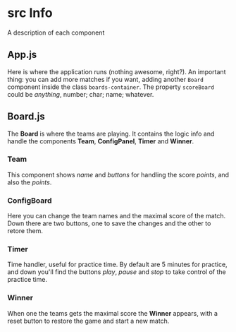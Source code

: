 # src Info

A description of each component

## App.js

Here is where the application runs (nothing awesome, right?). An important thing: you can add more matches if you want, adding
another `Board` component inside the class `boards-container`. The property `scoreBoard` could be _anything_, number; char;
name; whatever.

## Board.js

The **Board** is where the teams are playing. It contains the logic info and handle the components **Team**, **ConfigPanel**, **Timer** and **Winner**.

### Team

This component shows _name_ and _buttons_ for handling the score _points_, and also the _points_.

### ConfigBoard

Here you can change the team names and the maximal score of the match. Down there are two buttons, one to save the changes and the other to retore them.

### Timer

Time handler, useful for practice time. By default are 5 minutes for practice, and down you'll find the buttons _play_, _pause_ and _stop_ to take
control of the practice time.

### Winner

When one the teams gets the maximal score the **Winner** appears, with a reset button to restore the game and start a new match.
